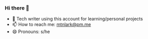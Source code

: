 ### Hi there 👋

- 🔭 Tech writer using this account for learning/personal projects
- 📫 How to reach me: mtnlark@pm.me
- 😄 Pronouns: s/he
